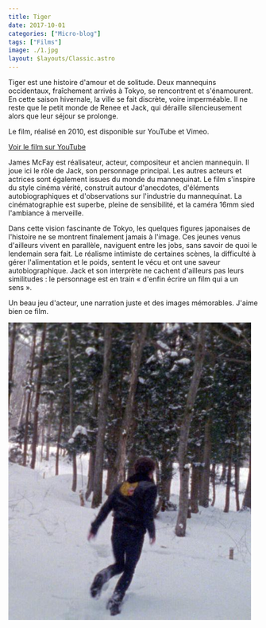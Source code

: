 ```yaml
---
title: Tiger
date: 2017-10-01
categories: ["Micro-blog"]
tags: ["Films"]
image: ./1.jpg
layout: $layouts/Classic.astro
---
```


Tiger est une histoire d'amour et de solitude. Deux mannequins occidentaux, fraîchement arrivés à Tokyo, se rencontrent et s'énamourent. En cette saison hivernale, la ville se fait discrète, voire imperméable. Il ne reste que le petit monde de Renee et Jack, qui déraille silencieusement alors que leur séjour se prolonge.

Le film, réalisé en 2010, est disponible sur YouTube et Vimeo.

[Voir le film sur YouTube](https://www.youtube.com/watch?v=OMSvimkpZZU)

James McFay est réalisateur, acteur, compositeur et ancien mannequin. Il joue ici le rôle de Jack, son personnage principal. Les autres acteurs et actrices sont également issues du monde du mannequinat. Le film s'inspire du style cinéma vérité, construit autour d'anecdotes, d'éléments autobiographiques et d'observations sur l'industrie du mannequinat. La cinématographie est superbe, pleine de sensibilité, et la caméra 16mm sied l'ambiance à merveille.

Dans cette vision fascinante de Tokyo, les quelques figures japonaises de l'histoire ne se montrent finalement jamais à l'image. Ces jeunes venus d'ailleurs vivent en parallèle, naviguent entre les jobs, sans savoir de quoi le lendemain sera fait. Le réalisme intimiste de certaines scènes, la difficulté à gérer l'alimentation et le poids, sentent le vécu et ont une saveur autobiographique. Jack et son interprète ne cachent d'ailleurs pas leurs similitudes : le personnage est en train « d'enfin écrire un film qui a un sens ».

Un beau jeu d'acteur, une narration juste et des images mémorables. J'aime bien ce film.

![](./2.jpg)
